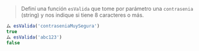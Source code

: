 > Definí una función `esValida` que tome por parámetro una `contrasenia` (string) y nos indique si tiene 8 caracteres o más.

```javascript
ム esValida('contraseniaMuySegura')
true
ム esValida('abc123')
false
```